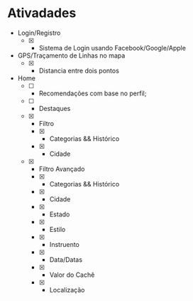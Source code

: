 # Ativadades

- Login/Registro
  - [x] - Sistema de Login usando Facebook/Google/Apple
- GPS/Traçamento de Linhas no mapa
  - [x] - Distancia entre dois pontos
- Home
  - [ ] - Recomendações com base no perfil;
  - [ ] - Destaques
  - [x] - Filtro
    - [x] - Categorias && Histórico
    - [x] - Cidade
  - [x] - Filtro Avançado
    - [x] - Categorias && Histórico
    - [x] - Cidade
    - [x] - Estado
    - [x] - Estilo
    - [x] - Instruento
    - [x] - Data/Datas
    - [x] - Valor do Cachê
    - [x] - Localização
